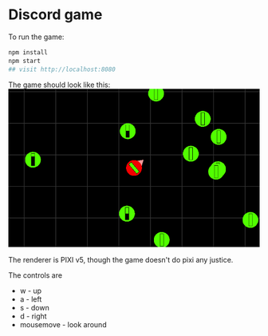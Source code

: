 # Discord game

To run the game:
```sh
npm install
npm start
## visit http://localhost:8080
```
The game should look like this:
![nengi-2d-basic screenshot](./public/images/screenshot.png)

The renderer is PIXI v5, though the game doesn't do pixi any justice.

The controls are
- w - up
- a - left
- s - down
- d - right
- mousemove - look around
